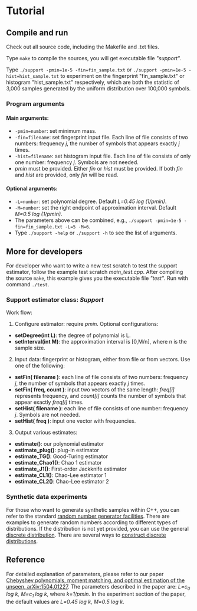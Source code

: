 # Tutorial

## Compile and run
Check out all source code, including the Makefile and .txt files.

Type ```make``` to compile the sources, you will get executable file *"support"*.

Type ```./support -pmin=1e-5 -fin=fin_sample.txt``` or ```./support -pmin=1e-5 -hist=hist_sample.txt``` to experiment on the fingerprint "fin\_sample.txt" or histogram "hist\_sample.txt" respectively, which are both the statistic of 3,000 samples generated by the uniform distribution over 100,000 symbols. 

### Program arguments

#### Main arguments:

* ```-pmin=number```: set minimum mass. 
* ```-fin=filename```: set fingerprint input file. 
  Each line of file consists of two numbers: frequency *j*, the number of symbols that appears exactly *j* times.
* ```-hist=filename```: set histogram input file. 
  Each line of file consists of only one number: frequency *j*. Symbols are not needed.
* *pmin* must be provided. 
  Either *fin* or *hist* must be provided.
  If both *fin* and *hist* are provided, only *fin* will be read.
  
#### Optional arguments:

* ```-L=number```: set polynomial degree. Default *L=0.45 log (1/pmin)*.
* ```-M=number```: set the right endpoint of approximation interval. Default *M=0.5 log (1/pmin)*.
* The parameters above can be combined, e.g., ```./support -pmin=1e-5 -fin=fin_sample.txt -L=5 -M=6```.
* Type ```./support -help``` or ```./support -h``` to see the list of arguments.


## More for developers
For developer who want to write a new test scratch to test the support estimator, follow the example test scratch *main_test.cpp*.
After compiling the source ```make```, this example gives you the executable file *"test"*.
Run with command ```./test```.


### Support estimator class: *Support*
Work flow: 

1. Configure estimator: require *pmin*. Optional configurations: 
  * **setDegree(int L)**: the degree of polynomial is L.
  * **setInterval(int M)**: the approximation interval is [0,M/n], where n is the sample size.
2. Input data: fingerprint or histogram, either from file or from vectors. Use one of the following: 
  * **setFin( filename )**: each line of file consists of two numbers: frequency *j*, the number of symbols that appears exactly *j* times.
  * **setFin( freq, count )**: input two vectors of the same length: *freq[i]* represents frequency, and *count[i]* counts the number of symbols that appear exactly *freq[i]* times. 
  * **setHist( filename )**: each line of file consists of one number: frequency *j*. Symbols are not needed.
  * **setHist( freq )**: input one vector with frequencies.
3. Output various estimates: 
  * **estimate()**: our polynomial estimator
  * **estimate_plug()**: plug-in estimator
  * **estimate_TG()**: Good-Turing estimator
  * **estimate_Chao1()**: Chao 1 estimator
  * **estimate_J1()**: First-order Jackknife estimator
  * **estimate_CL1()**: Chao-Lee estimator 1
  * **estimate_CL2()**: Chao-Lee estimator 2



### Synthetic data experiments
For those who want to generate synthetic samples within C++, you can refer to the standard [random number generator facilities](http://www.cplusplus.com/reference/random/).
There are examples to generate random numbers according to different types of distributions.
If the distribution is not yet provided, you can use the general [discrete distribution](http://www.cplusplus.com/reference/random/discrete\_distribution/).
There are several ways to [construct discrete distributions](http://www.cplusplus.com/reference/random/discrete\_distribution/discrete\_distribution/).


## Reference
For detailed explanation of parameters, please refer to our paper [Chebyshev polynomials, moment matching, and optimal estimation of the unseen, arXiv:1504.01227](https://arxiv.org/abs/1504.01227).
The parameters described in the paper are: *L=c<sub>0</sub> log k, M=c<sub>1</sub> log k*, where *k=1/pmin*.
In the experiment section of the paper, the default values are *L=0.45 log k, M=0.5 log k*.
